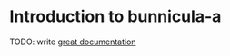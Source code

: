 # Introduction to bunnicula-a

TODO: write [great documentation](http://jacobian.org/writing/what-to-write/)
